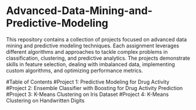 # Advanced-Data-Mining-and-Predictive-Modeling

This repository contains a collection of projects focused on advanced data mining and predictive modeling techniques. Each assignment leverages different algorithms and approaches to tackle complex problems in classification, clustering, and predictive analytics. The projects demonstrate skills in feature selection, dealing with imbalanced data, implementing custom algorithms, and optimizing performance metrics.

#Table of Contents
#Project 1: Predictive Modeling for Drug Activity
#Project 2: Ensemble Classifier with Boosting for Drug Activity Prediction
#Project 3: K-Means Clustering on Iris Dataset
#Project 4: K-Means Clustering on Handwritten Digits
